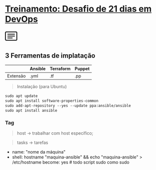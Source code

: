 # [Treinamento: Desafio de 21 dias em DevOps](../../README.md)
[![menu](../../assets/menu.png)](./terraform.md)   
## 3 Ferramentas de implatação


 |               | Ansible       | Terraform       | Puppet     |
 | ------------- | ------------- | :-------------- | --------   |
 | Extensão      | .yml          | .tf             | .pp        |


 > Instalação (para Ubuntu)

 ```
sudo apt update
sudo apt install software-properties-common
sudo add-apt-repository --yes --update ppa:ansible/ansible
sudo apt install ansible
```

### Tag

> host -> trabalhar com host específico;

> tasks -> tarefas

- name: "nome da máquina"
- shell: hostname "maquina-ansible" && echo "maquina-ansible" > /etc/hostname
become: yes # todo script sudo como sudo